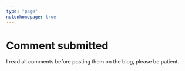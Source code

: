 ```yaml
---
type: "page"
notonhomepage: true
---
```


<h1>Comment submitted</h1>
<p>I read all comments before posting them on the blog, please be patient.</p>
